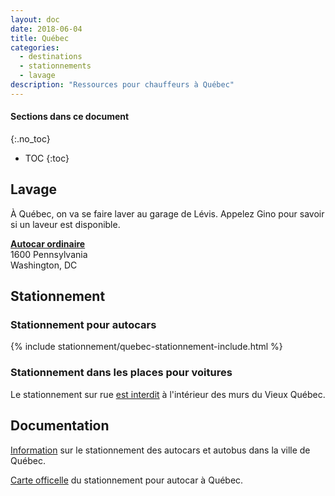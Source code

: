 ```yaml
---
layout: doc
date: 2018-06-04
title: Québec
categories:
  - destinations
  - stationnements
  - lavage
description: "Ressources pour chauffeurs à Québec"
---
```


#### Sections dans ce document
{:.no_toc}
* TOC
{:toc}

## Lavage

À Québec, on va se faire laver au garage de Lévis. Appelez Gino pour savoir si un laveur est disponible.

**[Autocar ordinaire]()**  
1600 Pennsylvania  
Washington, DC

## Stationnement

### Stationnement pour autocars

{% include stationnement/quebec-stationnement-include.html %}

### Stationnement dans les places pour voitures

Le stationnement sur rue [est interdit](https://www.ville.quebec.qc.ca/gens_affaires/entreprises_specialisees/autobus_touristiques.aspx) à l'intérieur des murs du Vieux Québec.

## Documentation

[Information](https://www.ville.quebec.qc.ca/gens_affaires/entreprises_specialisees/autobus_touristiques.aspx) sur le stationnement des autocars et autobus dans la ville de Québec.

[Carte officelle](https://www.ville.quebec.qc.ca/gens_affaires/entreprises_specialisees/docs/carte_chauffeurs_autobus.pdf) du stationnement pour autocar à Québec.
